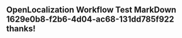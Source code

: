 <properties
ms.topic="hero-topic"
ms.test1="hero-topic"
ms.test2="test"/>

## OpenLocalization Workflow Test MarkDown 1629e0b8-f2b6-4d04-ac68-131dd785f922 thanks!
